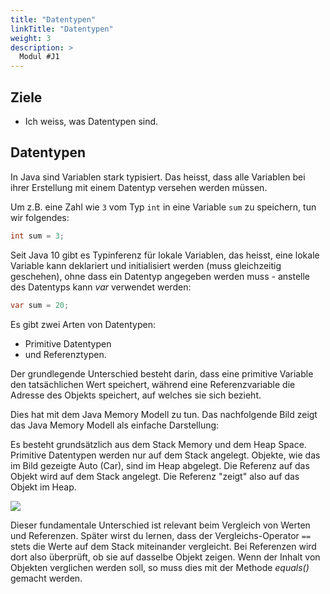 ```yaml
---
title: "Datentypen"
linkTitle: "Datentypen"
weight: 3
description: >
  Modul #J1
---
```


## Ziele
* Ich weiss, was Datentypen sind.


## Datentypen
In Java sind Variablen stark typisiert. Das heisst, dass alle Variablen bei ihrer Erstellung mit einem Datentyp versehen werden müssen.

Um z.B. eine Zahl wie `3` vom Typ `int` in eine Variable `sum` zu speichern, tun wir folgendes:

```java
int sum = 3;
```

Seit Java 10 gibt es Typinferenz für lokale Variablen, das heisst, eine lokale Variable kann deklariert und initialisiert werden (muss gleichzeitig geschehen), ohne dass ein Datentyp angegeben werden muss - anstelle des Datentyps kann _var_ verwendet werden:

```java
var sum = 20;
```

Es gibt zwei Arten von Datentypen:
* Primitive Datentypen
* und Referenztypen.

Der grundlegende Unterschied besteht darin, dass eine primitive Variable den tatsächlichen Wert speichert, während eine Referenzvariable die Adresse des Objekts speichert, auf welches sie sich bezieht.

Dies hat mit dem Java Memory Modell zu tun. Das nachfolgende Bild zeigt das Java Memory Modell als einfache Darstellung:

Es besteht grundsätzlich aus dem Stack Memory und dem Heap Space. Primitive Datentypen werden nur auf dem Stack angelegt. Objekte, wie das im Bild gezeigte Auto (Car), sind im Heap abgelegt. Die Referenz auf das Objekt wird auf dem Stack angelegt. Die Referenz "zeigt" also auf das Objekt im Heap.

![](../../java-grundlagen/Datentypen.png)

Dieser fundamentale Unterschied ist relevant beim Vergleich von Werten und Referenzen. Später wirst du lernen, dass der Vergleichs-Operator `==` stets die Werte auf dem Stack miteinander vergleicht. Bei Referenzen wird dort also überprüft, ob sie auf dasselbe Objekt zeigen. Wenn der Inhalt von Objekten verglichen werden soll, so muss dies mit der Methode _equals()_ gemacht werden.
